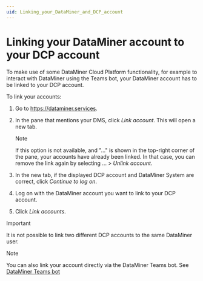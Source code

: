 ```yaml
---
uid: Linking_your_DataMiner_and_DCP_account
---
```


# Linking your DataMiner account to your DCP account

To make use of some DataMiner Cloud Platform functionality, for example to interact with DataMiner using the Teams bot, your DataMiner account has to be linked to your DCP account.

To link your accounts:

1. Go to <https://dataminer.services>.

1. In the pane that mentions your DMS, click *Link account*. This will open a new tab.

   > [!NOTE]
   > If this option is not available, and "..." is shown in the top-right corner of the pane, your accounts have already been linked. In that case, you can remove the link again by selecting ... > *Unlink account*.

1. In the new tab, if the displayed DCP account and DataMiner System are correct, click *Continue to log on*.

1. Log on with the DataMiner account you want to link to your DCP account.

1. Click *Link accounts*.

> [!IMPORTANT]
> It is not possible to link two different DCP accounts to the same DataMiner user.

> [!NOTE]
> You can also link your account directly via the DataMiner Teams bot. See [DataMiner Teams bot](xref:DataMiner_Teams_bot)
